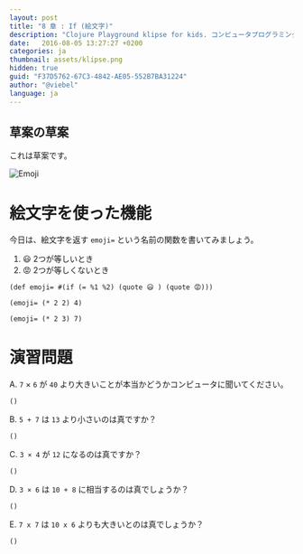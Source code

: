 ```yaml
---
layout: post
title: "8 章 : If (絵文字)"
description: "Clojure Playground klipse for kids. コンピュータプログラミングのコース。関数の紹介。"
date:   2016-08-05 13:27:27 +0200
categories: ja
thumbnail: assets/klipse.png
hidden: true
guid: "F37D5762-67C3-4842-AE05-552B7BA31224"
author: "@viebel"
language: ja
---
```


## 草案の草案

これは草案です。

![Emoji](/assets/emoji.jpg)

# 絵文字を使った機能

今日は、絵文字を返す `emoji=` という名前の関数を書いてみましょう。

1. 😃  2つが等しいとき
2. 😡  2つが等しくないとき

~~~klipse
(def emoji= #(if (= %1 %2) (quote 😃 ) (quote 😡)))
~~~

~~~klipse
(emoji= (* 2 2) 4)
~~~

~~~klipse
(emoji= (* 2 3) 7)
~~~

# 演習問題

A. `7` × `6` が `40` より大きいことが本当かどうかコンピュータに聞いてください。
~~~klipse
()
~~~

B. `5 + 7` は `13` より小さいのは真ですか？

~~~klipse
()
~~~

C. `3 × 4` が `12` になるのは真ですか？

~~~klipse
()
~~~

D. `3 × 6` は `10 + 8` に相当するのは真でしょうか？

~~~klipse
()
~~~

E. `7 x 7` は `10 x 6` よりも大きいとのは真でしょうか？

~~~klipse
()
~~~


